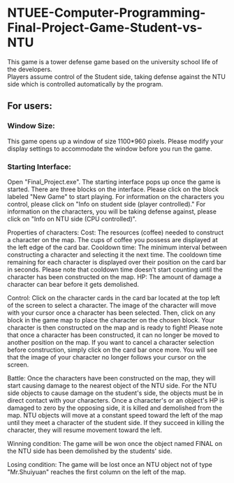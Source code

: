 # NTUEE-Computer-Programming-Final-Project-Game-Student-vs-NTU
This game is a tower defense game based on the university school life of the developers.  
Players assume control of the Student side, taking defense against the NTU side which is controlled automatically by the program.

## For users:
### Window Size:
This game opens up a window of size 1100*960 pixels. Please modify your display settings to accommodate the window before you run the game.

### Starting Interface:
Open "Final_Project.exe".
The starting interface pops up once the game is started. There are three blocks on the interface.
Please click on the block labeled "New Game" to start playing. For information on the characters you control, please click on "Info on student side (player controlled)."
For information on the characters, you will be taking defense against, please click on "Info on NTU side (CPU controlled)".

Properties of characters:
Cost: The resources (coffee) needed to construct a character on the map. The cups of coffee you possess are displayed at the left edge of the card bar.
Cooldown time: The minimum interval between constructing a character and selecting it the next time. The cooldown time remaining for each character is displayed over their position on the card bar in seconds.
Please note that cooldown time doesn't start counting until the character has been constructed on the map.
HP: The amount of damage a character can bear before it gets demolished.

Control:
Click on the character cards in the card bar located at the top left of the screen to select a character. 
The image of the character will move with your cursor once a character has been selected.
Then, click on any block in the game map to place the character on the chosen block. Your character is then constructed on the map and is ready to fight!
Please note that once a character has been constructed, it can no longer be moved to another position on the map.
If you want to cancel a character selection before construction, simply click on the card bar once more. 
You will see that the image of your character no longer follows your cursor on the screen.

Battle:
Once the characters have been constructed on the map, they will start causing damage to the nearest object of the NTU side. 
For the NTU side objects to cause damage on the student's side, the objects must be in direct contact with your characters.
Once a character's or an object's HP is damaged to zero by the opposing side, it is killed and demolished from the map.
NTU objects will move at a constant speed toward the left of the map until they meet a character of the student side. 
If they succeed in killing the character, they will resume movement toward the left.

Winning condition:
The game will be won once the object named FINAL on the NTU side has been demolished by the students' side.

Losing condition:
The game will be lost once an NTU object not of type "Mr.Shuiyuan" reaches the first column on the left of the map.
